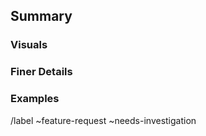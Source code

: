 ## Summary

<!--
Summarize the requested feature in a few sentences.
-->

### Visuals
<!--
Attach mockups of the proposed feature if you need to illustrate further.
-->

### Finer Details

<!-- 
Include more details about the feature and exactly what it should achieve. 
-->

### Examples

<!-- 
Does this feature already exist elsewhere? How does it work there? Try
to provide as many details as possible 
-->

/label ~feature-request ~needs-investigation
